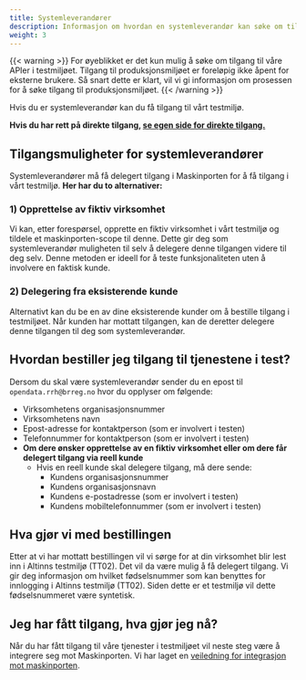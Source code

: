 ```yaml
---
title: Systemleverandører
description: Informasjon om hvordan en systemleverandør kan søke om tilgang til test
weight: 3
---
```


{{< warning >}}
For øyeblikket er det kun mulig å søke om tilgang til våre APIer i testmiljøet. Tilgang til produksjonsmiljøet er foreløpig ikke åpent for eksterne brukere. Så snart dette er klart, vil vi gi informasjon om prosessen for å søke tilgang til produksjonsmiljøet.
{{< /warning >}}

Hvis du er systemleverandør kan du få tilgang til vårt testmiljø.

**Hvis du har rett på direkte tilgang, [se egen side for direkte tilgang.](../vanlig-direkte-tilgang)**

## Tilgangsmuligheter for systemleverandører

Systemleverandører må få delegert tilgang i Maskinporten for å få tilgang i vårt testmiljø. **Her har du to alternativer:**

### 1) Opprettelse av fiktiv virksomhet
Vi kan, etter forespørsel, opprette en fiktiv virksomhet i vårt testmiljø og tildele et maskinporten-scope til denne. Dette gir deg som systemleverandør muligheten til selv å delegere denne tilgangen videre til deg selv. Denne metoden er ideell for å teste funksjonaliteten uten å involvere en faktisk kunde.

### 2) Delegering fra eksisterende kunde
Alternativt kan du be en av dine eksisterende kunder om å bestille tilgang i testmiljøet. Når kunden har mottatt tilgangen, kan de deretter delegere denne tilgangen til deg som systemleverandør.

## Hvordan bestiller jeg tilgang til tjenestene i test?
Dersom du skal være systemleverandør sender du en epost til `opendata.rrh@brreg.no` hvor du
opplyser om følgende:

* Virksomhetens organisasjonsnummer
* Virksomhetens navn
* Epost-adresse for kontaktperson (som er involvert i testen)
* Telefonnummer for kontaktperson (som er involvert i testen)
* **Om dere ønsker opprettelse av en fiktiv virksomhet eller om dere får delegert tilgang via reell kunde**
  * Hvis en reell kunde skal delegere tilgang, må dere sende:
    * Kundens organisasjonsnummer
    * Kundens organisasjonsnavn
    * Kundens e-postadresse (som er involvert i testen)
    * Kundens mobiltelefonnummer (som er involvert i testen)

## Hva gjør vi med bestillingen
Etter at vi har mottatt bestillingen vil vi sørge for at din virksomhet blir lest inn i Altinns testmiljø (TT02). Det vil da være mulig å få delegert tilgang.
Vi gir deg informasjon om hvilket fødselsnummer som kan benyttes for innlogging i Altinns testmiljø (TT02). Siden dette er et testmiljø vil dette fødselsnummeret være syntetisk.

## Jeg har fått tilgang, hva gjør jeg nå?

Når du har fått tilgang til våre tjenester i testmiljøet vil neste steg
være å integrere seg mot Maskinporten. Vi har laget en [veiledning for
integrasjon mot maskinporten](../../maskinporten/hvordan-bruke-maskinporten-som-systemleverandør).